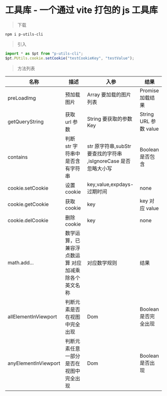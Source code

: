 # 工具库 - 一个通过 vite 打包的 js 工具库

> 下载

```
npm i p-utils-cli
```

> 引入

```js
import * as $pt from "p-utils-cli";
$pt.PUtils.cookie.setCookie("testCookieKey", "testValue");
```

> 方法列表

| 名称                 | 描述                                                | 入参                                                            | 结果                  |
| -------------------- | --------------------------------------------------- | --------------------------------------------------------------- | --------------------- |
| preLoadImg           | 预加载图片                                          | Array 要加载的图片列表                                          | Promise 加载结果      |
| getQueryString       | 获取 url 参数                                       | String 要获取的参数 Key                                         | String URL 参数 value |
| contains             | 判断 str 字符串中是否含有字符串                     | str 原字符串,subStr 要查找的字符串 ,isIgnoreCase 是否忽略大小写 | Boolean 是否包含      |
| cookie.setCookie     | 设置 cookie                                         | key,value,expdays-过期时间                                      | none                  |
| cookie.getCookie     | 获取 cookie                                         | key                                                             | key 对应 value        |
| cookie.delCookie     | 删除 cookie                                         | key                                                             | none                  |
| math.add...          | 数学运算，已兼容浮点数运算 对应加减乘除各个英文名称 | 对应数学规则                                                    | 结果                  |
| allElementInViewport | 判断元素是否在视图中完全出现                        | Dom                                                             | Boolean 是否完全出现  |
| anyElementInViewport | 判断元素任意一部分是否在视图中完全出现              | Dom                                                             | Boolean 是否出现      |

